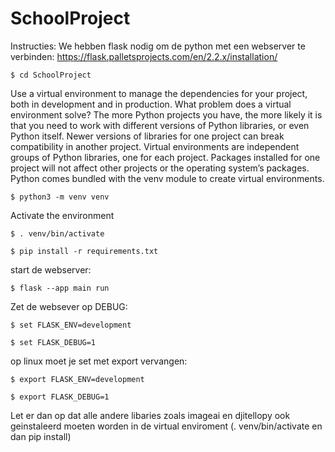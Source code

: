 # SchoolProject

Instructies:
We hebben flask nodig om de python met een webserver te verbinden:
https://flask.palletsprojects.com/en/2.2.x/installation/

```$ cd SchoolProject```

Use a virtual environment to manage the dependencies for your project, both in
development and in production.
What problem does a virtual environment solve? The more Python projects you
have, the more likely it is that you need to work with different versions of
Python libraries, or even Python itself. Newer versions of libraries for one
project can break compatibility in another project.
Virtual environments are independent groups of Python libraries, one for each
project. Packages installed for one project will not affect other projects or
the operating system’s packages.
Python comes bundled with the venv module to create virtual
environments.


```$ python3 -m venv venv```

Activate the environment

```$ . venv/bin/activate```

```$ pip install -r requirements.txt```

start de webserver:

```$ flask --app main run```

Zet de websever op DEBUG:

```$ set FLASK_ENV=development ```

```$ set FLASK_DEBUG=1```

op linux moet je set met export vervangen:

```$ export FLASK_ENV=development ```


```$ export FLASK_DEBUG=1```


Let er dan op dat alle andere libaries zoals imageai en djitellopy ook geinstaleerd moeten worden in de virtual enviroment (. venv/bin/activate en dan pip install)
